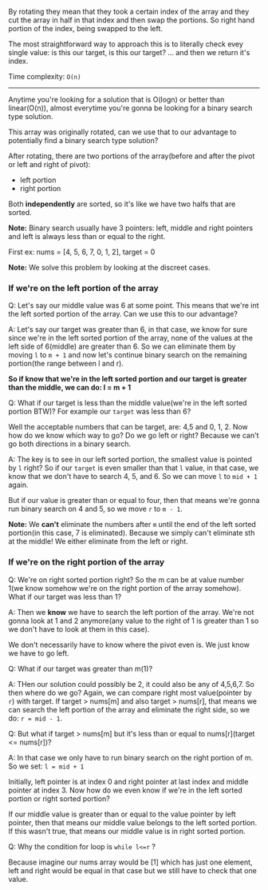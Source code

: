 By rotating they mean that they took a certain index of the array and they cut the array in half in that index and then swap the portions.
So right hand portion of the index, being swapped to the left.

The most straightforward way to approach this is to literally check evey single value: is this our target, is this our target? ... and then
we return it's index.

Time complexity: `O(n)`

---

Anytime you're looking for a solution that is O(logn) or better than linear(O(n)), almost everytime you're gonna be looking for a binary search
type solution.

This array was originally rotated, can we use that to our advantage to potentially find a binary search type solution?

After rotating, there are two portions of the array(before and after the pivot or left and right of pivot):
- left portion
- right portion

Both **independently** are sorted, so it's like we have two halfs that are sorted.

**Note:** Binary search usually have 3 pointers: left, middle and right pointers and left is always less than or equal to the right.

First ex: nums = [4, 5, 6, 7, 0, 1, 2], target = 0

**Note:** We solve this problem by looking at the discreet cases.

### If we're on the left portion of the array

Q: Let's say our middle value was 6 at some point. This means that we're int the left sorted portion of the array. Can we use this to our advantage?

A: Let's say our target was greater than 6, in that case, we know for sure since we're in the left sorted portion of the array, none of the values at
the left side of 6(middle) are greater than 6. So we can eliminate them by moving `l` to `m + 1` and now let's continue binary search on the
remaining portion(the range between l and r). 

**So if know that we're in the left sorted portion and our target is greater than the middle, we can do: l = m + 1**

Q: What if our target is less than the middle value(we're in the left sorted portion BTW)? For example our `target` was less than 6?

Well the acceptable numbers that can be target, are: 4,5 and 0, 1, 2. Now how do we know which way to go? Do we go left or right? Because we can't
go both directions in a binary search.

A: The key is to see in our left sorted portion, the smallest value is pointed by `l` right? So if our `target` is even smaller than that `l` value,
in that case, we know that we don't have to search 4, 5, and 6. So we can move `l` to `mid + 1` again.

But if our value is greater than or equal to four, then that means we're gonna run binary search on 4 and 5, so we move `r` to `m - 1`. 

**Note:** We **can't** eliminate the numbers after `m` until the end of the left sorted portion(in this case, 7 is eliminated). Because we simply can't
eliminate sth at the middle! We either eliminate from the left or right.

### If we're on the right portion of the array
Q: We're on right sorted portion right? So the m can be at value number 1(we know somehow we're on the right portion of the array somehow).
What if our target was less than 1?

A: Then we **know** we have to search the left portion of the array. We're not gonna look at 1 and 2 anymore(any value to the right of 1 is greater than
1 so we don't have to look at them in this case).

We don't necessarily have to know where the pivot even is. We just know we have to go left.

Q: What if our target was greater than m(1)?

A: THen our solution could possibly be 2, it could also be any of 4,5,6,7. So then where do we go? Again, we can compare right most value(pointer by `r`)
with target. If target > nums[m] and also target > nums[r], that means we can search the left portion of the array and eliminate the right side, so we do:
`r = mid - 1`.

Q: But what if target > nums[m] but it's less than or equal to nums[r](target <= nums[r])?

A: In that case we only have to run binary search on the right portion of m. So we set: `l = mid + 1`

Initially, left pointer is at index 0 and right pointer at last index and middle pointer at index 3. Now how do we even know if we're in the
left sorted portion or right sorted portion?

If our middle value is greater than or equal to the value pointer by left pointer, then that means our middle value belongs to the left sorted portion.
If this wasn't true, that means our middle value is in right sorted portion.

Q: Why the condition for loop is `while l<=r` ?

Because imagine our nums array would be [1] which has just one element, left and right would be equal in that case but we still have to check
that one value.